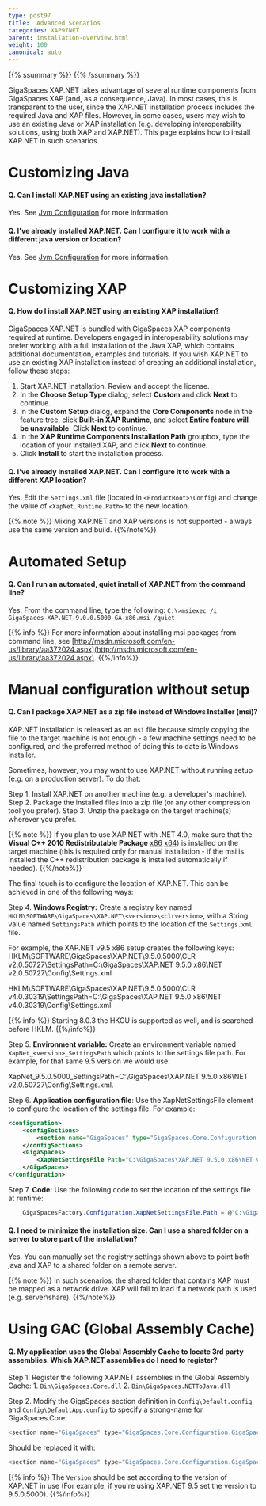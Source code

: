 ```yaml
---
type: post97
title:  Advanced Scenarios
categories: XAP97NET
parent: installation-overview.html
weight: 100
canonical: auto
---
```


{{% ssummary %}} {{% /ssummary %}}



GigaSpaces XAP.NET takes advantage of several runtime components from GigaSpaces XAP (and, as a consequence, Java). In most cases, this is transparent to the user, since the XAP.NET installation process includes the required Java and XAP files. However, in some cases, users may wish to use an existing Java or XAP installation (e.g. developing interoperability solutions, using both XAP and XAP.NET). This page explains how to install XAP.NET in such scenarios.

# Customizing Java

#### Q. Can I install XAP.NET using an existing java installation?

Yes. See [Jvm Configuration](./jvm-configuration.html#JvmLocation) for more information.

#### Q. I've already installed XAP.NET. Can I configure it to work with a different java version or location?

Yes. See [Jvm Configuration](./jvm-configuration.html#JvmLocation) for more information.

# Customizing XAP

#### Q. How do I install XAP.NET using an existing XAP installation?

GigaSpaces XAP.NET is bundled with GigaSpaces XAP components required at runtime. Developers engaged in interoperability solutions may prefer working with a full installation of the Java XAP, which contains additional documentation, examples and tutorials.
If you wish XAP.NET to use an existing XAP installation instead of creating an additional installation, follow these steps:

1. Start XAP.NET installation. Review and accept the license.
2. In the **Choose Setup Type** dialog, select **Custom** and click **Next** to continue.
3. In the **Custom Setup** dialog, expand the **Core Components** node in the feature tree, click **Built-in XAP Runtime**, and select **Entire feature will be unavailable**. Click **Next** to continue.
4. In the **XAP Runtime Components Installation Path** groupbox, type the location of your installed XAP, and click **Next** to continue.
5. Click **Install** to start the installation process.

#### Q. I've already installed XAP.NET. Can I configure it to work with a different XAP location?

Yes. Edit the `Settings.xml` file (located in `<ProductRoot>\Config`) and change the value of `<XapNet.Runtime.Path>` to the new location.

{{% note %}}
Mixing XAP.NET and XAP versions is not supported - always use the same version and build.
{{%/note%}}

# Automated Setup

#### Q. Can I run an automated, quiet install of XAP.NET from the command line?

Yes. From the command line, type the following:
`C:\>msiexec /i GigaSpaces-XAP.NET-9.0.0.5000-GA-x86.msi /quiet`

{{% info %}}
For more information about installing msi packages from command line, see [http://msdn.microsoft.com/en-us/library/aa372024.aspx](http://msdn.microsoft.com/en-us/library/aa372024.aspx).
{{%/info%}}

# Manual configuration without setup

#### Q. Can I package XAP.NET as a zip file instead of Windows Installer (msi)?

XAP.NET installation is released as an `msi` file because simply copying the file to the target machine is not enough - a few machine settings need to be configured, and the preferred method of doing this to date is Windows Installer.

Sometimes, however, you may want to use XAP.NET without running setup (e.g. on a production server).
To do that:

Step 1. Install XAP.NET on another machine (e.g. a developer's machine).
Step 2. Package the installed files into a zip file (or any other compression tool you prefer).
Step 3. Unzip the package on the target machine(s) wherever you prefer.

{{% note %}}
If you plan to use XAP.NET with .NET 4.0, make sure that the **Visual C++ 2010 Redistributable Package** [x86](http://www.microsoft.com/download/en/details.aspx?id=5555)  [x64](http://www.microsoft.com/download/en/details.aspx?id=14632)) is installed on the target machine (this is required only for manual installation - if the msi is installed the C++ redistribution package is installed automatically if needed).
{{%/note%}}

The final touch is to configure the location of XAP.NET. This can be achieved in one of the following ways:

Step 4. **Windows Registry:** Create a registry key named `HKLM\SOFTWARE\GigaSpaces\XAP.NET\<version>\<clrversion>`, with a String value named `SettingsPath` which points to the location of the `Settings.xml` file.

For example, the XAP.NET v9.5 x86 setup creates the following keys:
HKLM\SOFTWARE\GigaSpaces\XAP.NET\9.5.0.5000\CLR v2.0.50727\SettingsPath=C:\GigaSpaces\XAP.NET 9.5.0 x86\NET v2.0.50727\Config\Settings.xml

HKLM\SOFTWARE\GigaSpaces\XAP.NET\9.5.0.5000\CLR v4.0.30319\SettingsPath=C:\GigaSpaces\XAP.NET 9.5.0 x86\NET v4.0.30319\Config\Settings.xml

{{% info %}}
Starting 8.0.3 the HKCU is supported as well, and is searched before HKLM.
{{%/info%}}

Step 5. **Environment variable:** Create an environment variable named `XapNet_<version>_SettingsPath` which points to the settings file path. For example, for that same 9.5 version we would use:

XapNet_9.5.0.5000_SettingsPath=C:\GigaSpaces\XAP.NET 9.5.0 x86\NET v2.0.50727\Config\Settings.xml.

Step 6. **Application configuration file**: Use the XapNetSettingsFile element to configure the location of the settings file. For example:

```xml
<configuration>
    <configSections>
        <section name="GigaSpaces" type="GigaSpaces.Core.Configuration.GigaSpacesCoreConfiguration, GigaSpaces.Core"/>
    </configSections>
    <GigaSpaces>
        <XapNetSettingsFile Path="C:\GigaSpaces\XAP.NET 9.5.0 x86\NET v2.0.50727\Config\Settings.xml"/>
    </GigaSpaces>
</configuration>
```

Step 7. **Code:** Use the following code to set the location of the settings file at runtime:

```csharp
    GigaSpacesFactory.Configuration.XapNetSettingsFile.Path = @"C:\GigaSpaces\XAP.NET 9.5.0 x86\NET v2.0.50727\Config\Settings.xml"
```

#### Q. I need to minimize the installation size. Can I use a shared folder on a server to store part of the installation?

Yes. You can manually set the registry settings shown above to point both java and XAP to a shared folder on a remote server.

{{% note %}}
In such scenarios, the shared folder that contains XAP must be mapped as a network drive. XAP will fail to load if a network path is used (e.g. server\share).
{{%/note%}}

# Using GAC (Global Assembly Cache)

#### Q. My application uses the Global Assembly Cache to locate 3rd party assemblies. Which XAP.NET assemblies do I need to register?

Step 1. Register the following XAP.NET assemblies in the Global Assembly Cache:
    1. `Bin\GigaSpaces.Core.dll`
    2. `Bin\GigaSpaces.NETToJava.dll`

Step 2. Modify the GigaSpaces section definition in `Config\Default.config` and `Config\DefaultApp.config` to specify a strong-name for GigaSpaces.Core:


```csharp
<section name="GigaSpaces" type="GigaSpaces.Core.Configuration.GigaSpacesCoreConfiguration, GigaSpaces.Core"/>
```

Should be replaced it with:


```csharp
<section name="GigaSpaces" type="GigaSpaces.Core.Configuration.GigaSpacesCoreConfiguration, GigaSpaces.Core, Version=9.5.0.5000, Culture=neutral, PublicKeyToken=94297b57ee0e4ad5"/>
```

{{% info %}}
The `Version` should be set according to the version of XAP.NET in use (For example, if you're using XAP.NET 9.5 set the version to 9.5.0.5000).
{{%/info%}}
